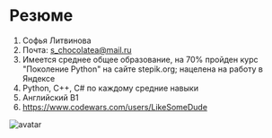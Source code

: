 # Резюме
1. Софья Литвинова
2. Почта: s_chocolatea@mail.ru
3. Имеется среднее общее образование, на 70% пройден курс "Поколение Python" на сайте stepik.org; нацелена на работу в Яндексе
4. Python, C++, C# по каждому средние навыки
5. Английский B1
6. https://www.codewars.com/users/LikeSomeDude

![avatar](https://github.com/user-attachments/assets/ff2dd7ee-2caa-4b72-b88f-ef372645a5ab)
